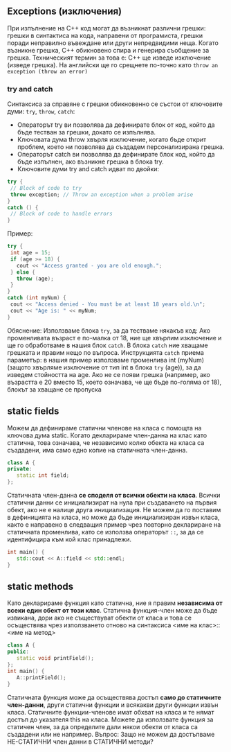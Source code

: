 ## Exceptions (изключения)
При изпълнение на C++ код могат да възникнат различни грешки: грешки в синтактиса на кода, направени от програмиста, грешки поради неправилно въвеждане или други непредвидими неща.
Когато възникне грешка, C++ обикновено спира и генерира съобщение за грешка. Техническият термин за това е: C++ ще изведе изключение (изведе грешка). На английски ще го срещнете по-точно като `throw an exception (throw an error)`
### try and catch
Синтаксиса за справяне с грешки обикновенно се състои от ключовите думи: `try`, `throw`, `catch`:
- Операторът try ви позволява да дефинирате блок от код, който да бъде тестван за грешки, докато се изпълнява.
- Ключовата дума throw хвърля изключение, когато бъде открит проблем, което ни позволява да създадем персонализирана грешка.
- Операторът catch ви позволява да дефинирате блок код, който да бъде изпълнен, ако възникне грешка в блока try.
- Ключовите думи try and catch идват по двойки:
```c++
try {
 // Block of code to try
 throw exception; // Throw an exception when a problem arise
}
catch () {
 // Block of code to handle errors
}
```
Пример:
```c++
try {
 int age = 15;
 if (age >= 18) {
   cout << "Access granted - you are old enough.";
 } else {
   throw (age);
 }
}
catch (int myNum) {
 cout << "Access denied - You must be at least 18 years old.\n";
 cout << "Age is: " << myNum;
}
```
Обяснение:
Използваме блока `try`, за да тестваме някакъв код: Ако променливата възраст е по-малка от 18, ние ще хвърлим изключение и ще го обработваме в нашия блок `catch`.
В блока `catch` ние хващаме грешката и правим нещо по въпроса. Инструкцията `catch` приема параметър: в нашия пример използваме променлива int (myNum) (защото хвърляме изключение от тип int в блока `try` (age)), за да изведем стойността на age.
Ако не се появи грешка (например, ако възрастта е 20 вместо 15, което означава, че ще бъде по-голяма от 18), блокът за хващане се пропуска
## static fields
Можем да дефинираме статични членове на класа с помощта на ключова дума static. Когато декларираме член-данна на клас като статична, това означава, че независимо колко обекта на класа са създадени, има само едно копие на статичната член-данна.
```c++
class A {
private:
   static int field;
};
```
Статичната член-данна **се споделя от всички обекти на класа**. Всички статични данни се инициализират на нула при създаването на първия обект, ако не е налице друга инициализация. Не можем да го поставим в дефиницията на класа, но може да бъде инициализиран извън класа, както е направено в следващия пример чрез повторно деклариране на статичната променлива, като се използва операторът `::`, за да се идентифицира към кой клас принадлежи.
```c++
int main() {
   std::cout << A::field << std::endl;
}
```
## static methods
Като декларираме функция като статична, ние я правим **независима от всеки един обект от този клас**. Статична функция-член може да бъде извикана, дори ако не съществуват обекти от класа и това се осъществява чрез използването отново на синтаксиса <име на клас>::<име на метод>
```c++
class A {
public:
   static void printField();
};
int main() {
   A::printField();
}
```
Статичната функция може да осъществява достъп **само до статичните член-данни**, други статични функции и всякакви други функции извън класа.
Статичните функции-членове имат обхват на класа и те нямат достъп до указателя this на класа. Можете да използвате функция за статичен член, за да определите дали някои обекти от класа са създадени или не например.
Въпрос: Защо не можем да достъпваме НЕ-СТАТИЧНИ член данни в СТАТИЧНИ методи?